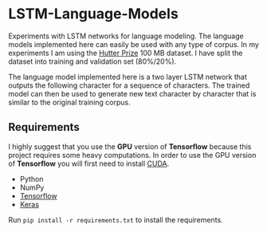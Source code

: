 # LSTM-Language-Models
Experiments with LSTM networks for language modeling. The language models implemented here can easily be used with any type of corpus.
In my experiments I am using the [Hutter Prize](http://prize.hutter1.net) 100 MB dataset. I have split the dataset into training and validation set (80%/20%). 

The language model implemented here is a two layer LSTM network that outputs the following character for a sequence of characters. The trained model can then be used to generate new text character by character that is similar to the original training corpus.



## Requirements

I highly suggest that you use the **GPU** version of **Tensorflow** because this project requires some heavy computations. In order to
use the GPU version of **Tensorflow** you will first need to install [CUDA](http://docs.nvidia.com/cuda).

- Python
- NumPy
- [Tensorflow](https://github.com/tensorflow/tensorflow)
- [Keras](https://github.com/fchollet/keras)

Run `pip install -r requirements.txt` to install the requirements.